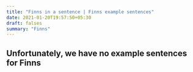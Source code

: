 ```yaml
---
title: "Finns in a sentence | Finns example sentences"
date: 2021-01-20T19:57:50+05:30
draft: falses
summary: "Finns"
---
```

## Unfortunately, we have no example sentences for Finns                 
